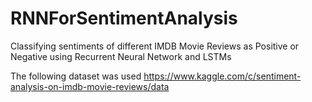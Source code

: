 # RNNForSentimentAnalysis
Classifying sentiments of different IMDB Movie Reviews as Positive or Negative using Recurrent Neural Network and LSTMs

The following dataset was used
https://www.kaggle.com/c/sentiment-analysis-on-imdb-movie-reviews/data
